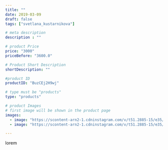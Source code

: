 ```yaml
---
title: ""
date: 2019-03-09
draft: false
tags: ["svetlana_kustarnikova"]

# meta description
description : ""

# product Price
price: "3000"
priceBefore: "3600.0"

# Product Short Description
shortDescription: ""

#product ID
productID: "BuzCEj2H9wj"

# type must be "products"
type: "products"

# product Images
# first image will be shown in the product page
images:
  - image: "https://scontent-arn2-1.cdninstagram.com/v/t51.2885-15/e35/52498876_120404155725494_7294221240651386135_n.jpg?_nc_ht=scontent-arn2-1.cdninstagram.com&_nc_cat=102&_nc_ohc=w95s9HgtP2QAX-y_iVv&se=8&tp=1&oh=252fdaeae12e50b8de62d35bc9ebeebc&oe=605DC4B3&ig_cache_key=MTk5NTk0ODE2NTAyODU2NjA5Ng%3D%3D.2"
  - image: "https://scontent-arn2-1.cdninstagram.com/v/t51.2885-15/e35/53529409_1238173533000087_5670690533803853847_n.jpg?_nc_ht=scontent-arn2-1.cdninstagram.com&_nc_cat=103&_nc_ohc=umZoyBWtylQAX_oV4q1&se=8&tp=1&oh=3c4825e59b47d040538253d907c7da6e&oe=605FE443&ig_cache_key=MTk5NTk0ODE2NTAzNjk1MzgyNA%3D%3D.2"

---
```

lorem
